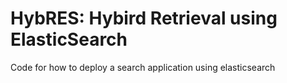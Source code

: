 # HybRES: Hybird Retrieval using ElasticSearch
Code for how to deploy a search application using elasticsearch

